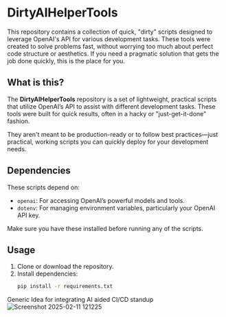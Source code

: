 # DirtyAIHelperTools

This repository contains a collection of quick, "dirty" scripts designed to leverage OpenAI's API for various development tasks. These tools were created to solve problems fast, without worrying too much about perfect code structure or aesthetics. If you need a pragmatic solution that gets the job done quickly, this is the place for you.

## What is this?
The **DirtyAIHelperTools** repository is a set of lightweight, practical scripts that utilize OpenAI’s API to assist with different development tasks. These tools were built for quick results, often in a hacky or "just-get-it-done" fashion. 

They aren't meant to be production-ready or to follow best practices—just practical, working scripts you can quickly deploy for your development needs.

## Dependencies
These scripts depend on:
- `openai`: For accessing OpenAI’s powerful models and tools.
- `dotenv`: For managing environment variables, particularly your OpenAI API key.

Make sure you have these installed before running any of the scripts.

## Usage
1. Clone or download the repository.
2. Install dependencies:
   ```bash
   pip install -r requirements.txt

   
Generic Idea for integrating AI aided CI/CD standup
![Screenshot 2025-02-11 121225](https://github.com/user-attachments/assets/1f4c6b4f-8c2a-4c42-9e9c-6c1d209132d8)

